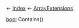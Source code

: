 ← [Index](Api-Index) ← [ArrayExtensions](System.ArrayExtensions)

[bool](System.Boolean) Contains<T><T>()